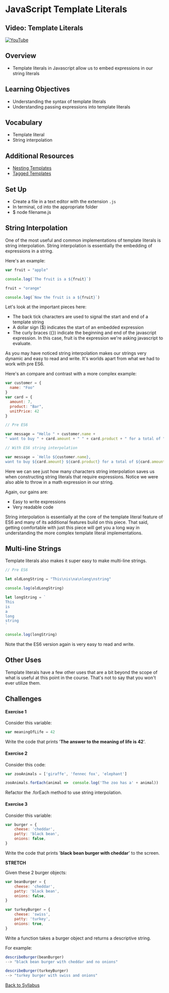 # JavaScript Template Literals

## Video: Template Literals
[![YouTube](http://img.youtube.com/vi/72qhgQQNkOo/0.jpg)](https://www.youtube.com/watch?v=72qhgQQNkOo)

## Overview
- Template literals in Javascript allow us to embed expressions in our string literals

## Learning Objectives
- Understanding the syntax of template literals
- Understanding passing expressions into template literals

## Vocabulary
- Template literal
- String interpolation

## Additional Resources
- <a href="https://developer.mozilla.org/en-US/docs/Web/JavaScript/Reference/Template_literals#Nesting_templates" target="blank">Nesting Templates</a>
- <a href="https://developer.mozilla.org/en-US/docs/Web/JavaScript/Reference/Template_literals#Tagged_templates" target="blank">Tagged Templates</a>

## Set Up
- Create a file in a text editor with the extension `.js`
- In terminal, cd into the appropriate folder
- $ node filename.js


## String Interpolation

One of the most useful and common implementations of template literals is string interpolation. String interpolation is essentially the embedding of expressions in a string.

Here's an example:

```javascript
var fruit = "apple"

console.log(`The fruit is a ${fruit}`)

fruit = "orange"

console.log(`Now the fruit is a ${fruit}`)
```

Let's look at the important pieces here:

- The back tick characters are used to signal the start and end of a template string
- A dollar sign ($) indicates the start of an embedded expression
- The curly braces ({}) indicate the beginning and end of the javascript expression. In this case, fruit is the expression we're asking javascript to evaluate.

As you may have noticed string interpolation makes our strings very dynamic and easy to read and write. It's worlds apart from what we had to work with pre ES6.

Here's an compare and contrast with a more complex example:

```javascript
var customer = {
  name: "Foo"
}
var card = {
  amount: 7,
  product: "Bar",
  unitPrice: 42
}

// Pre ES6

var message = "Hello " + customer.name +
" want to buy " + card.amount + " " + card.product + " for a total of " + (card.amount * card.unitPrice) + " bucks?"

// With ES6 string interpolation

var message = `Hello ${customer.name},
want to buy ${card.amount} ${card.product} for a total of ${card.amount * card.unitPrice} bucks?`
```

Here we can see just how many characters string interpolation saves  us when constructing string literals that require expressions. Notice we were also able to throw in a math expression in our string.

Again, our gains are:

- Easy to write expressions
- Very readable code

String interpolation is essentially at the core of the template literal feature of ES6 and many of its additional features build on this piece. That said, getting comfortable with just this piece will get you a long way in understanding the more complex template literal implementations.

## Multi-line Strings

Template literals also makes it super easy to make multi-line strings.

```javascript
// Pre ES6

let oldLongString = "This\nis\na\nlong\nstring"

console.log(oldLongString)

let longString = `
This
is
a
long
string
`

console.log(longString)
```

Note that the ES6 version again is very easy to read and write.

## Other Uses

Template literals have a few other uses that are a bit beyond the scope of what is useful at this point in the course. That's not to say that you won't ever utilize them.


## Challenges


#### Exercise 1

Consider this variable:

```javascript
var meaningOfLife = 42
```

Write the code that prints '**The answer to the meaning of life is 42**'.

#### Exercise 2

Consider this code:

```javascript
var zooAnimals = ['giraffe', 'fennec fox', 'elephant']

zooAnimals.forEach(animal =>  console.log('The zoo has a' + animal))
```

Refactor the .forEach method to use string interpolation.

#### Exercise 3

Consider this variable:

```javascript
var burger = {
    cheese: 'cheddar',
    patty: 'black bean',
    onions: false,
}
```

Write the code that prints '**black bean burger with cheddar**' to the screen.

**STRETCH**

Given these 2 burger objects:

```javascript
var beanBurger = {
    cheese: 'cheddar',
    patty: 'black bean',
    onions: false,
}

var turkeyBurger = {
    cheese: 'swiss',
    patty: 'turkey',
    onions: true,
}
```

Write a function takes a burger object and returns a descriptive string.

For example:

```javascript
describeBurger(beanBurger)
--> "black bean burger with cheddar and no onions"

describeBurger(turkeyBurger)
--> "turkey burger with swiss and onions"
```

[Back to Syllabus](../README.md)

